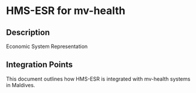 # HMS-ESR for mv-health

## Description

Economic System Representation

## Integration Points

This document outlines how HMS-ESR is integrated with mv-health systems in Maldives.
